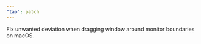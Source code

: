 ```yaml
---
"tao": patch
---
```


Fix unwanted deviation when dragging window around monitor boundaries on macOS.
